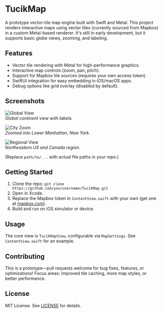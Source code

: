 # TucikMap

A prototype vector-tile map engine built with Swift and Metal. This project renders interactive maps using vector tiles (currently sourced from Mapbox) in a custom Metal-based renderer. It's still in early development, but it supports basic globe views, zooming, and labeling.

## Features
- Vector tile rendering with Metal for high-performance graphics.
- Interactive map controls (zoom, pan, pitch).
- Support for Mapbox tile sources (requires your own access token).
- SwiftUI integration for easy embedding in iOS/macOS apps.
- Debug options like grid overlay (disabled by default).

## Screenshots
![Global View](path/to/global-view-screenshot.png)  
*Global continent view with labels.*

![City Zoom](path/to/city-zoom-screenshot.png)  
*Zoomed into Lower Manhattan, New York.*

![Regional View](path/to/regional-view-screenshot.png)  
*Northeastern US and Canada region.*

(Replace `path/to/...` with actual file paths in your repo.)

## Getting Started
1. Clone the repo: `git clone https://github.com/yourusername/TucikMap.git`
2. Open in Xcode.
3. Replace the Mapbox token in `ContentView.swift` with your own (get one at [mapbox.com](https://mapbox.com)).
4. Build and run on iOS simulator or device.

## Usage
The core view is `TucikMapView`, configurable via `MapSettings`. See `ContentView.swift` for an example.

## Contributing
This is a prototype—pull requests welcome for bug fixes, features, or optimizations! Focus areas: improved tile caching, more map styles, or better performance.

## License
MIT License. See [LICENSE](LICENSE) for details.
